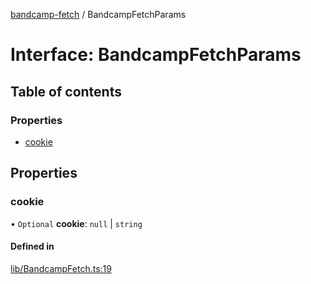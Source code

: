 [bandcamp-fetch](../README.md) / BandcampFetchParams

# Interface: BandcampFetchParams

## Table of contents

### Properties

- [cookie](BandcampFetchParams.md#cookie)

## Properties

### cookie

• `Optional` **cookie**: ``null`` \| `string`

#### Defined in

[lib/BandcampFetch.ts:19](https://github.com/patrickkfkan/bandcamp-fetch/blob/7bb1899/src/lib/BandcampFetch.ts#L19)
